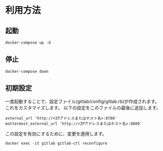 利用方法
====

起動
----

```
docker-compose up -d
```

停止
----

```
docker-compose down
```

初期設定
----

一度起動することで、設定ファイル(gitlab/config/gitlab.rb)が作成されます。
これをカスタマイズします。
以下の設定をこのファイルの最後に追加します。

```
external_url 'http://<IPアドレスまたはホスト名>:8780'
mattermost_external_url 'http://<IPアドレスまたはホスト名>:8880'
```

この設定を有効にするために、変更を適用します。

```
docker exec -it gitlab gitlab-ctl reconfigure
```



